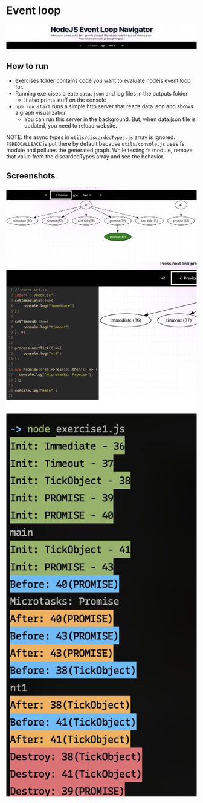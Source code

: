 # Event loop

![alt text](https://github.com/nepali-prabhat/eventloop/blob/main/resources/banner.png?raw=true)

## How to run

-   exercises folder contains code you want to evaluate nodejs event loop for.
-   Running exercises create `data.json` and log files in the outputs folder
    -   It also prints stuff on the console
-   `npm run start` runs a simple http server that reads data.json and shows a graph visualization
    -   You can run this server in the background. But, when data.json file is updated, you need to reload website.

NOTE: the async types in `utils/discardedTypes.js` array is ignored.
`FSREQCALLBACK` is put there by default because `utils/console.js` uses fs module and
pollutes the generated graph. While testing fs module, remove that value from the discardedTypes array and see the behavior.

## Screenshots

![alt text](https://github.com/nepali-prabhat/eventloop/blob/main/resources/graph.png?raw=true)
![alt text](https://github.com/nepali-prabhat/eventloop/blob/main/resources/code_preview.png?raw=true)
![alt text](https://github.com/nepali-prabhat/eventloop/blob/main/resources/terminal_output.png?raw=true)
